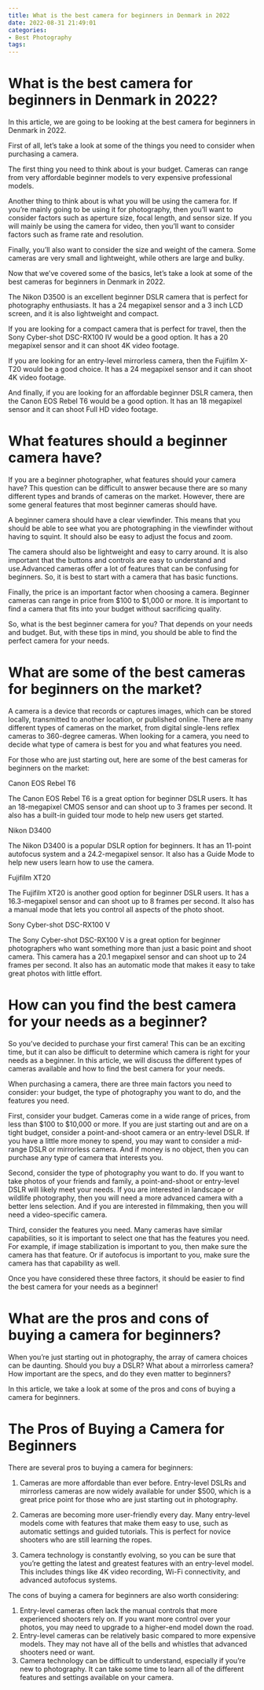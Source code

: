 ```yaml
---
title: What is the best camera for beginners in Denmark in 2022 
date: 2022-08-31 21:49:01
categories:
- Best Photography
tags:
---
```



#  What is the best camera for beginners in Denmark in 2022? 

In this article, we are going to be looking at the best camera for beginners in Denmark in 2022. 

First of all, let’s take a look at some of the things you need to consider when purchasing a camera. 

The first thing you need to think about is your budget. Cameras can range from very affordable beginner models to very expensive professional models. 

Another thing to think about is what you will be using the camera for. If you’re mainly going to be using it for photography, then you’ll want to consider factors such as aperture size, focal length, and sensor size. If you will mainly be using the camera for video, then you’ll want to consider factors such as frame rate and resolution. 

Finally, you’ll also want to consider the size and weight of the camera. Some cameras are very small and lightweight, while others are large and bulky. 

Now that we’ve covered some of the basics, let’s take a look at some of the best cameras for beginners in Denmark in 2022. 

The Nikon D3500 is an excellent beginner DSLR camera that is perfect for photography enthusiasts. It has a 24 megapixel sensor and a 3 inch LCD screen, and it is also lightweight and compact. 

If you are looking for a compact camera that is perfect for travel, then the Sony Cyber-shot DSC-RX100 IV would be a good option. It has a 20 megapixel sensor and it can shoot 4K video footage. 

If you are looking for an entry-level mirrorless camera, then the Fujifilm X-T20 would be a good choice. It has a 24 megapixel sensor and it can shoot 4K video footage. 

And finally, if you are looking for an affordable beginner DSLR camera, then the Canon EOS Rebel T6 would be a good option. It has an 18 megapixel sensor and it can shoot Full HD video footage.

#  What features should a beginner camera have? 

If you are a beginner photographer, what features should your camera have? This question can be difficult to answer because there are so many different types and brands of cameras on the market. However, there are some general features that most beginner cameras should have.

A beginner camera should have a clear viewfinder. This means that you should be able to see what you are photographing in the viewfinder without having to squint. It should also be easy to adjust the focus and zoom.

The camera should also be lightweight and easy to carry around. It is also important that the buttons and controls are easy to understand and use.Advanced cameras offer a lot of features that can be confusing for beginners. So, it is best to start with a camera that has basic functions.

Finally, the price is an important factor when choosing a camera. Beginner cameras can range in price from $100 to $1,000 or more. It is important to find a camera that fits into your budget without sacrificing quality.

So, what is the best beginner camera for you? That depends on your needs and budget. But, with these tips in mind, you should be able to find the perfect camera for your needs.

#  What are some of the best cameras for beginners on the market? 

A camera is a device that records or captures images, which can be stored locally, transmitted to another location, or published online. 
There are many different types of cameras on the market, from digital single-lens reflex cameras to 360-degree cameras. When looking for a camera, you need to decide what type of camera is best for you and what features you need. 

For those who are just starting out, here are some of the best cameras for beginners on the market:

Canon EOS Rebel T6 

The Canon EOS Rebel T6 is a great option for beginner DSLR users. It has an 18-megapixel CMOS sensor and can shoot up to 3 frames per second. It also has a built-in guided tour mode to help new users get started.

Nikon D3400 

The Nikon D3400 is a popular DSLR option for beginners. It has an 11-point autofocus system and a 24.2-megapixel sensor. It also has a Guide Mode to help new users learn how to use the camera.

Fujifilm XT20 

The Fujifilm XT20 is another good option for beginner DSLR users. It has a 16.3-megapixel sensor and can shoot up to 8 frames per second. It also has a manual mode that lets you control all aspects of the photo shoot.

Sony Cyber-shot DSC-RX100 V 

The Sony Cyber-shot DSC-RX100 V is a great option for beginner photographers who want something more than just a basic point and shoot camera. This camera has a 20.1 megapixel sensor and can shoot up to 24 frames per second. It also has an automatic mode that makes it easy to take great photos with little effort.

#  How can you find the best camera for your needs as a beginner? 

So you’ve decided to purchase your first camera! This can be an exciting time, but it can also be difficult to determine which camera is right for your needs as a beginner. In this article, we will discuss the different types of cameras available and how to find the best camera for your needs.

When purchasing a camera, there are three main factors you need to consider: your budget, the type of photography you want to do, and the features you need.

First, consider your budget. Cameras come in a wide range of prices, from less than $100 to $10,000 or more. If you are just starting out and are on a tight budget, consider a point-and-shoot camera or an entry-level DSLR. If you have a little more money to spend, you may want to consider a mid-range DSLR or mirrorless camera. And if money is no object, then you can purchase any type of camera that interests you.

Second, consider the type of photography you want to do. If you want to take photos of your friends and family, a point-and-shoot or entry-level DSLR will likely meet your needs. If you are interested in landscape or wildlife photography, then you will need a more advanced camera with a better lens selection. And if you are interested in filmmaking, then you will need a video-specific camera.

Third, consider the features you need. Many cameras have similar capabilities, so it is important to select one that has the features you need. For example, if image stabilization is important to you, then make sure the camera has that feature. Or if autofocus is important to you, make sure the camera has that capability as well.

Once you have considered these three factors, it should be easier to find the best camera for your needs as a beginner!

#  What are the pros and cons of buying a camera for beginners?

When you’re just starting out in photography, the array of camera choices can be daunting. Should you buy a DSLR? What about a mirrorless camera? How important are the specs, and do they even matter to beginners?

In this article, we take a look at some of the pros and cons of buying a camera for beginners.

# The Pros of Buying a Camera for Beginners

There are several pros to buying a camera for beginners:

1. Cameras are more affordable than ever before. Entry-level DSLRs and mirrorless cameras are now widely available for under $500, which is a great price point for those who are just starting out in photography.

2. Cameras are becoming more user-friendly every day. Many entry-level models come with features that make them easy to use, such as automatic settings and guided tutorials. This is perfect for novice shooters who are still learning the ropes.

3. Camera technology is constantly evolving, so you can be sure that you’re getting the latest and greatest features with an entry-level model. This includes things like 4K video recording, Wi-Fi connectivity, and advanced autofocus systems.





The cons of buying a camera for beginners are also worth considering:
1. Entry-level cameras often lack the manual controls that more experienced shooters rely on. If you want more control over your photos, you may need to upgrade to a higher-end model down the road.
2. Entry-level cameras can be relatively basic compared to more expensive models. They may not have all of the bells and whistles that advanced shooters need or want.
3. Camera technology can be difficult to understand, especially if you’re new to photography. It can take some time to learn all of the different features and settings available on your camera.